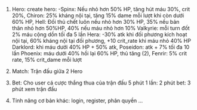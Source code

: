 1. Hero: create hero: 
   -Spinx: Nếu nhỏ hơn 50% HP, tăng hút máu 30%, crit 20%,
   Chiron: 25% kháng nội tại, tăng 15% dame mỗi lượt khi còn dưới 60% HP,
   Hell: Đối thủ chết luôn nếu nhỏ hơn 30% HP, 35% nếu bản thân nhỏ hơn 50%HP, 40% nếu máu nhỏ hơn 10%
   Valkyrie: mỗi turn đốt 2% máu cộng dồn tối đa 5 lần
   Hera: -30% atk khi đối phương kích hoạt nội tại, 60% kháng nội tại đối phương, +10 crit_rate khi máu nhỏ 40% HP
   Darklord: khi máu dưới 40% HP + 50% atk,
   Poseidon: atk + 7% tối đa 10 lần
   Phoenix: máu dưới 40% hồi lại 60% HP, thủ tăng (2),
   Fenrir: 5% crit rate, 15% crit_dame mỗi lượt
2. Match: Trận đấu giữa 2 Hero
3. Bet: Cho user cá cược thắng thua của trận đấu
   5 phút 1 lần: 2 phút bet: 3 phút xem trận đấu
   
4. Tính năng cơ bản khác: login, register, phân quyền ...
